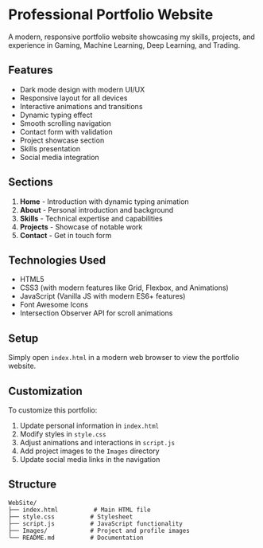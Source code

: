 # Professional Portfolio Website

A modern, responsive portfolio website showcasing my skills, projects, and experience in Gaming, Machine Learning, Deep Learning, and Trading.

## Features

- Dark mode design with modern UI/UX
- Responsive layout for all devices
- Interactive animations and transitions
- Dynamic typing effect
- Smooth scrolling navigation
- Contact form with validation
- Project showcase section
- Skills presentation
- Social media integration

## Sections

1. **Home** - Introduction with dynamic typing animation
2. **About** - Personal introduction and background
3. **Skills** - Technical expertise and capabilities
4. **Projects** - Showcase of notable work
5. **Contact** - Get in touch form

## Technologies Used

- HTML5
- CSS3 (with modern features like Grid, Flexbox, and Animations)
- JavaScript (Vanilla JS with modern ES6+ features)
- Font Awesome Icons
- Intersection Observer API for scroll animations

## Setup

Simply open `index.html` in a modern web browser to view the portfolio website.

## Customization

To customize this portfolio:

1. Update personal information in `index.html`
2. Modify styles in `style.css`
3. Adjust animations and interactions in `script.js`
4. Add project images to the `Images` directory
5. Update social media links in the navigation

## Structure

```
WebSite/
├── index.html          # Main HTML file
├── style.css          # Stylesheet
├── script.js          # JavaScript functionality
├── Images/            # Project and profile images
└── README.md          # Documentation
